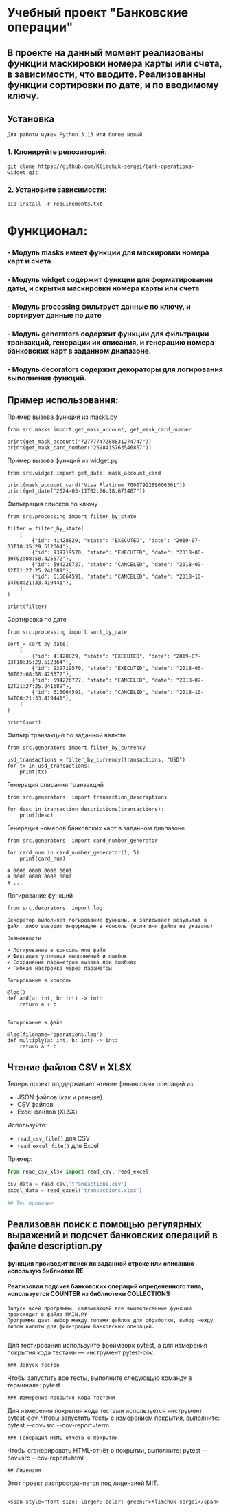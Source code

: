 # Учебный проект "Банковские операции"

## В проекте на данный момент реализованы функции маскировки номера карты или счета, в зависимости, что вводите. Реализованны функции сортировки по дате, и по вводимому ключу.

## Установка

```
Для работы нужен Python 3.13 или более новый
```

### 1. Клонируйте репозиторий:

```
git clone https://github.com/Klimchuk-sergei/bank-operations-widget.git
```

### 2. Установите зависимости:

```
pip install -r requirements.txt
```

# Функционал:

### - Модуль masks имеет функции для маскировки номера карт и счета

### - Модуль widget содержит функции для форматирования даты, и скрытия маскировки номера карты или счета

### - Модуль processing фильтрует данные по ключу, и сортирует данные по дате
### - Модуль generators содержит функции для фильтрации транзакций, генерации их описания, и генерацию номера банковских карт в заданном диапазоне.
### - Модуль decorators содержит декораторы для логирования выполнения функций.
## Пример использования:

Пример вызова функций из masks.py

```
from src.masks import get_mask_account, get_mask_card_number

print(get_mask_account("72777747288831274747"))
print(get_mask_card_number("2598415763546857"))
```

Пример вызова функций из widget.py

```
from src.widget import get_date, mask_account_card

print(mask_account_card("Visa Platinum 7000792289606361"))
print(get_date("2024-03-11T02:26:18.671407"))
```

Фильтрация списков по ключу

```
from src.processing import filter_by_state

filter = filter_by_state(
    [
        {"id": 41428829, "state": "EXECUTED", "date": "2019-07-03T18:35:29.512364"},
        {"id": 939719570, "state": "EXECUTED", "date": "2018-06-30T02:08:58.425572"},
        {"id": 594226727, "state": "CANCELED", "date": "2018-09-12T21:27:25.241689"},
        {"id": 615064591, "state": "CANCELED", "date": "2018-10-14T08:21:33.419441"},
    ]
)

print(filter)
```

Сортировка по дате

```
from src.processing import sort_by_date

sort = sort_by_date(
    [
        {"id": 41428829, "state": "EXECUTED", "date": "2019-07-03T18:35:29.512364"},
        {"id": 939719570, "state": "EXECUTED", "date": "2018-06-30T02:08:58.425572"},
        {"id": 594226727, "state": "CANCELED", "date": "2018-09-12T21:27:25.241689"},
        {"id": 615064591, "state": "CANCELED", "date": "2018-10-14T08:21:33.419441"},
    ]
)

print(sort)
```

Фильтр транзакций по заданной валюте 

```
from src.generators import filter_by_currency

usd_transactions = filter_by_currency(transactions, "USD")
for tx in usd_transactions:
    print(tx)
```

Генерация описания транзакций

```
from src.generators  import transaction_descriptions

for desc in transaction_descriptions(transactions):
    print(desc)
```

Генерация номеров банковских карт в заданном диапазоне

```
from src.generators  import card_number_generator

for card_num in card_number_generator(1, 5):
    print(card_num)
    
# 0000 0000 0000 0001
# 0000 0000 0000 0002
# ...
```

Логирование функций

```
from src.decorators  import log

Декоратор выполняет логирование функции, и записывает результат в файл, либо выводит информацию в консоль (если имя файла не указано)

Возможности

✔ Логирование в консоль или файл  
✔ Фиксация успешных выполнений и ошибок  
✔ Сохранение параметров вызова при ошибках  
✔ Гибкая настройка через параметры 

Логирование в консоль

@log()
def add(a: int, b: int) -> int:
    return a + b


Логирование в файл

@log(filename="operations.log")
def multiply(a: int, b: int) -> int:
    return a * b
```

## Чтение файлов CSV и XLSX

Теперь проект поддерживает чтение финансовых операций из:
- JSON файлов (как и раньше)
- CSV файлов
- Excel файлов (XLSX)

Используйте:
- `read_csv_file()` для CSV
- `read_excel_file()` для Excel

Пример:
```python
from read_csv_xlsx import read_csv, read_excel

csv_data = read_csv('transactions.csv')
excel_data = read_excel('transactions.xlsx')

## Тестирование
```
## Реализован поиск с помощью регулярных выражений и подсчет банковских операций в файле description.py
#### функция проиводит поиск по заданной строке или описанию использую библиотке RE

#### Реализован подсчет банковских операций определенного типа, используется COUNTER из библиотеки COLLECTIONS

```
Запуск всей программы, связывающей все вышеописанные функции происходит в файле MAIN.PY
Программа дает выбор между типами файлов для обработки, выбор между типом валюты для фильтрации банковских операций. 


```
Для тестирования используйте фреймворк pytest, а для измерения покрытия кода тестами — инструмент pytest-cov.
```
### Запуск тестов
```
Чтобы запустить все тесты, выполните следующую команду в терминале: pytest
```
### Измерение покрытия кода тестами
```
Для измерения покрытия кода тестами используется инструмент pytest-cov. Чтобы запустить тесты с измерением покрытия, выполните: pytest --cov=src --cov-report=term
```
### Генерация HTML-отчёта о покрытии
```
Чтобы сгенерировать HTML-отчёт о покрытии, выполните: pytest --cov=src --cov-report=html
```
## Лицензия
```
Этот проект распространяется под лицензией MIT.
```

<span style="font-size: larger; color: green;">Klimchuk-sergei</span>